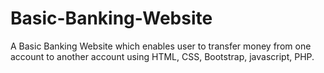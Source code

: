 # Basic-Banking-Website
A Basic Banking Website which enables user to transfer money from one account to another account using HTML, CSS, Bootstrap, javascript, PHP.
